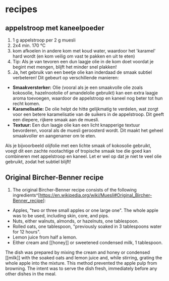 # recipes
## appelstroop met kaneelpoeder
1. 1 g appelstroop per 2 g muesli
2. 2x4 min. 170 °C
3. kom afkoelen in andere kom met koud water, waardoor het 'karamel' hard wordt (en kom veilig om vast te pakken en uit te eten)
4. Tip: Als je van tevoren een dun laagje olie in de kom doet voordat je begint met mengen, blijft het minder snel plakken!
5. Ja, het gebruik van een beetje olie kan inderdaad de smaak subtiel verbeteren! Dit gebeurt op verschillende manieren:

- **Smaakversterker:** Olie (vooral als je een smaakvolle olie zoals kokosolie, hazelnootolie of amandelolie gebruikt) kan een extra laagje aroma toevoegen, waardoor de appelstroop en kaneel nog beter tot hun recht komen.
- **Karamelisatie:** De olie helpt de hitte gelijkmatig te verdelen, wat zorgt voor een betere karamelisatie van de suikers in de appelstroop. Dit geeft een diepere, rijkere smaak aan de muesli.
- **Textuur:** Een dun laagje olie kan een licht knapperige textuur bevorderen, vooral als de muesli geroosterd wordt. Dit maakt het geheel smaakvoller en aangenamer om te eten.

Als je bijvoorbeeld olijfolie met een lichte smaak of kokosolie gebruikt, voegt dit een zachte nootachtige of tropische smaak toe die goed kan combineren met appelstroop en kaneel. Let er wel op dat je niet te veel olie gebruikt, zodat het subtiel blijft!
## Original Bircher-Benner recipe
1. The original Bircher-Benner recipe consists of the following ingredients^[https://en.wikipedia.org/wiki/Muesli#Original_Bircher-Benner_recipe]:
- Apples, "two or three small apples or one large one". The whole apple was to be used, including skin, core, and pips.
- Nuts, either walnuts, almonds, or hazelnuts, one tablespoon.
- Rolled oats, one tablespoon, "previously soaked in 3 tablespoons water for 12 hours".
- Lemon juice from half a lemon.
- Either cream and [[honey]] or sweetened condensed milk, 1 tablespoon.

The dish was prepared by mixing the cream and honey or condensed [[milk]] with the soaked oats and lemon juice and, while stirring, grating the whole apple into the mixture. This method prevented the apple pulp from browning. The intent was to serve the dish fresh, immediately before any other dishes in the meal.
